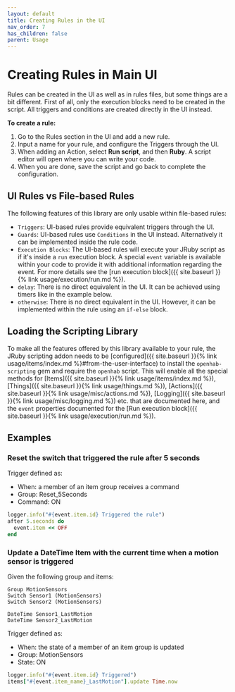 ```yaml
---
layout: default
title: Creating Rules in the UI
nav_order: 7
has_children: false
parent: Usage
---
```


# Creating Rules in Main UI

Rules can be created in the UI as well as in rules files, but some things are a bit different.
First of all, only the execution blocks need to be created in the script. All triggers and conditions
are created directly in the UI instead.

**To create a rule:**

1. Go to the Rules section in the UI and add a new rule.
2. Input a name for your rule, and configure the Triggers through the UI.
3. When adding an Action, select **Run script**, and then **Ruby**. A script editor will open where you can write your code.
4. When you are done, save the script and go back to complete the configuration.

## UI Rules vs File-based Rules

The following features of this library are only usable within file-based rules:

* `Triggers`: UI-based rules provide equivalent triggers through the UI.
* `Guards`: UI-based rules use `Conditions` in the UI instead. Alternatively it can be implemented inside the rule code.
* `Execution Blocks`: The UI-based rules will execute your JRuby script as if it's inside a `run` execution block. 
A special `event` variable is available within your code to provide it with additional information regarding the event. 
For more details see the [run execution block]({{ site.baseurl }}{% link usage/execution/run.md %}).
* `delay`: There is no direct equivalent in the UI. It can be achieved using timers like in the example below.
* `otherwise`: There is no direct equivalent in the UI. However, it can be implemented within the rule using an `if-else` block.

## Loading the Scripting Library

To make all the features offered by this library available to your rule, the JRuby scripting addon needs to
be [configured]({{ site.baseurl }}{% link usage/items/index.md %}#from-the-user-interface) to install the `openhab-scripting` gem and
require the `openhab` script. This will enable all the special methods for [Items]({{ site.baseurl }}{% link usage/items/index.md %}),
[Things]({{ site.baseurl }}{% link usage/things.md %}), [Actions]({{ site.baseurl }}{% link usage/misc/actions.md %}), [Logging]({{ site.baseurl }}{% link usage/misc/logging.md %}) etc. that are documented here,
and the `event` properties documented for the [Run execution block]({{ site.baseurl }}{% link usage/execution/run.md %}).

## Examples

### Reset the switch that triggered the rule after 5 seconds

Trigger defined as:

- When: a member of an item group receives a command
- Group: Reset_5Seconds
- Command: ON

```ruby
logger.info("#{event.item.id} Triggered the rule")
after 5.seconds do
  event.item << OFF
end
```

### Update a DateTime Item with the current time when a motion sensor is triggered

Given the following group and items:
```
Group MotionSensors
Switch Sensor1 (MotionSensors)
Switch Sensor2 (MotionSensors)

DateTime Sensor1_LastMotion
DateTime Sensor2_LastMotion
```

Trigger defined as:

- When: the state of a member of an item group is updated
- Group: MotionSensors
- State: ON

```ruby
logger.info("#{event.item.id} Triggered")
items["#{event.item_name}_LastMotion"].update Time.now
```
